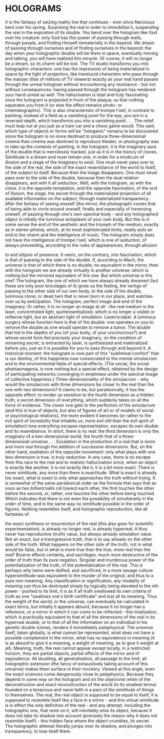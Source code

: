 # HOLOGRAMS #

It is the fantasy of seizing reality live that continues - ever since Narcissus bent over his
spring. Surprising the real in order to immobilize it, suspending the real in the expiration
of its double. You bend over the hologram like God over his creature: only God has this
power of passing through walls, through people, and finding Himself immaterially in the
beyond. We dream of passing through ourselves and of finding ourselves in the beyond:
the day when your holographic double will be there in space, eventually moving and
talking, you will have realized this miracle. Of course, it will no longer be a dream, so its
charm will be lost.
The TV studio transforms you into holographic characters: one has the impression of
being materialized in space by the light of projectors, like translucid characters who pass
through the masses (that of millions of TV viewers) exactly as your real hand passes
through the unreal hologram without encountering any resistance - but not without
consequences: having passed through the hologram has rendered your hand unreal as
well.
The hallucination is total and truly fascinating once the hologram is projected in front of
the plaque, so that nothing separates you from it (or else the effect remains photo- or
cinematographic). This is also characteristic of trompe l'oeil, in contrast to painting:
instead of a field as a vanishing point for the eye, you are in a reversed depth, which
transforms you into a vanishing point . . . The relief must leap out at you just as a tram
car and a chess game would. This said, which type of objects or forms will be
"hologenic" remains to be discovered since the hologram is no more destined to produce
three-dimensional cinema than cinema was destined to reproduce theater, or photography
was to take up the contents of painting.
In the hologram, it is the imaginary aura of the double that is mercilessly tracked, just as
it is in the history of clones. Similitude is a dream and must remain one, in order for a
modicum of illusion and a stage of the imaginary to exist. One must never pass over to
the side of the real, the side of the exact resemblance of the world to itself, of the subject
to itself. Because then the image disappears. One must never pass over to the side of the
double, because then the dual relation disappears, and with it all seduction. Well, with the
hologram, as with the clone, it is the opposite temptation, and the opposite fascination, of
the end of illusion, the stage, the secret through the materialized projection of all
available information on the subject, through materialized transparency.
After the fantasy of seeing oneself (the mirror, the photograph) comes that of being able
to circle around oneself, finally and especially of traversing oneself, of passing through
one's own spectral body - and any holographed object is initially the luminous ectoplasm
of your own body. But this is in some sense the end of the aesthetic and the triumph of
the medium, exactly as in stereo-phonia, which, at its most sophisticated limits, neatly
puts an end to the charm and the intelligence of music.
The hologram simply does not have the intelligence of trompe l'oeil, which is one of
seduction, of always proceeding, according to the rules of appearances, through allusion

to and ellipsis of presence. It veers, on the contrary, into fascination, which is that of
passing to the side of the double. If, according to Mach, the universe is that of which
there is no double, no equivalent in the mirror, then with the hologram we are already
virtually in another universe: which is nothing but the mirrored equivalent of this one.
But which universe is this one?
The hologram, the one of which we have always already dreamed (but these are only
poor bricolages of it) gives us the feeling, the vertigo of passing to the other side of our
own body, to the side of the double, luminous clone, or dead twin that is never born in
our place, and watches over us by anticipation.
The hologram, perfect image and end of the imaginary. Or rather, it is no longer an image
at all - the real medium is the laser, concentrated light, quintessentialized, which is no
longer a visible or reflexive light, but an abstract light of simulation. Laser/scalpel. A
luminous surgery whose function here is that of the double: one operates on you to
remove the double as one would operate to remove a tumor. The double that hid in the
depths of you (of your body, of your unconscious?) and whose secret form fed precisely
your imaginary, on the condition of remaining secret, is extracted by laser, is synthesized
and materialized before you, just as it is possible for you to pass through and beyond it. A
historical moment: the hologram is now part of this "subliminal comfort" that is our
destiny, of this happiness now consecrated to the mental simulacrum and to the
environmental fable of special effects. (The social, the social phantasmagoria, is now
nothing but a special effect, obtained by the design of participating networks converging
in emptiness under the spectral image of collective happiness.)
Three-dimensionality of the simulacrum - why would the simulacrum with three
dimensions be closer to the real than the one with two dimensions? It claims to be, but
paradoxically, it has the opposite effect: to render us sensitive to the fourth dimension as
a hidden truth, a secret dimension of everything, which suddenly takes on all the force of
evidence. The closer one gets to the perfection of the simulacrum (and this is true of
objects, but also of figures of art or of models of social or psychological relations), the
more evident it becomes (or rather to the evil spirit of incredulity that inhabits us, more
evil still than the evil spirit of simulation) how everything escapes representation, escapes
its own double and its resemblance. In short, there is no real: the third dimension is only
the imaginary of a two-dimensional world, the fourth that of a three-dimensional universe
. . . Escalation in the production of a real that is more and more real through the addition
of successive dimensions. But, on the other hand, exaltation of the opposite movement:
only what plays with one less dimension is true, is truly seductive.
In any case, there is no escape from this race to the real and to realistic hallucination
since, when an object is exactly like another, it is not exactly like it, it is a bit more exact.
There is never similitude, any more than there is exactitude. What is exact is already too
exact, what is exact is only what approaches the truth without trying. It is somewhat of
the same paradoxical order as the formula that says that as soon as two billiard balls roll
toward each other, the first touches the other before the second, or, rather, one touches
the other before being touched. Which indicates that there is not even the possibility of
simultaneity in the order of time, and in the same way no similitude possible in the order
of figures. Nothing resembles itself, and holographic reproduction, like all fantasies of

the exact synthesis or resurrection of the real (this also goes for scientific
experimentation), is already no longer real, is already hyperreal. It thus never has
reproductive (truth) value, but always already simulation value. Not an exact, but a
transgressive truth, that is to say already on the other side of the truth. What happens on
the other side of the truth, not in what would be false, but in what is more true than the
true, more real than the real? Bizarre effects certainly, and sacrileges, much more
destructive of the order of truth than its pure negation. Singular and murderous power of
the potentialization of the truth, of the potentialization of the real. This is perhaps why
twins were deified, and sacrificed, in a more savage culture: hypersimilitude was
equivalent to the murder of the original, and thus to a pure non-meaning. Any
classification or signification, any modality of meaning can thus be destroyed simply by
logically being elevated to the nth power - pushed to its limit, it is as if all truth
swallowed its own criteria of truth as one "swallows one's birth certificate" and lost all its
meaning. Thus the weight of the world, or the universe, can eventually be calculated in
exact terms, but initially it appears absurd, because it no longer has a reference, or a
mirror in which it can come to be reflected - this totalization, which is practically
equivalent to that of all the dimensions of the real in its hyperreal double, or to that of all
the information on an individual in his genetic double (clone), renders it immediately
pataphysical. The universe itself, taken globally, is what cannot be represented, what
does not have a possible complement in the mirror, what has no equivalence in meaning
(it is as absurd to give it a meaning, a weight of meaning, as to give it weight at all).
Meaning, truth, the real cannot appear except locally, in a restricted horizon, they are
partial objects, partial effects of the mirror and of equivalence. All doubling, all
generalization, all passage to the limit, all holographic extension (the fancy of
exhaustively taking account of this universe) makes them surface in their mockery.
Viewed at this angle, even the exact sciences come dangerously close to pataphysics.
Because they depend in some way on the hologram and on the objectivist whim of the
deconstruction and exact reconstruction of the world (in its smallest terms) founded on a
tenacious and naive faith in a pact of the similitude of things to themselves. The real, the
real object is supposed to be equal to itself, it is supposed to resemble itself like a face in
a mirror - and this virtual similitude is in effect the only definition of the real - and any
attempt, including the holographic one, that rests on it, will inevitably miss its object,
because it does not take its shadow into account (precisely the reason why it does not
resemble itself) - this hidden face where the object crumbles, its secret. The holographic
attempt literally jumps over its shadow, and plunges into transparency, to lose itself there.
